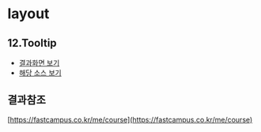 # layout

## 12.Tooltip

* [결과화면 보기](https://yeony1011.github.io/2019script_ex/secretcode/layout/tooltip/tooltip.html)
* [해당 소스 보기](https://github.com/yeony1011/2019script_ex/tree/master/secretcode/layout/tooltip)

## 결과참조

[https://fastcampus.co.kr/me/course](https://fastcampus.co.kr/me/course)

